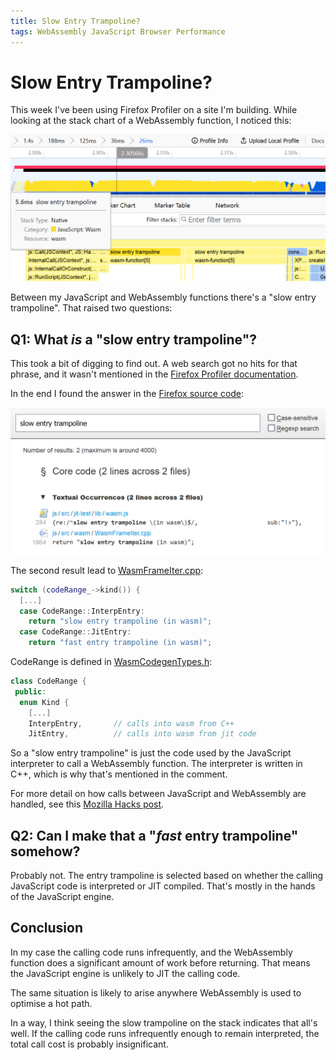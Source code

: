 ```yaml
---
title: Slow Entry Trampoline?
tags: WebAssembly JavaScript Browser Performance
---
```


# Slow Entry Trampoline?

<!-- page_excerpt -->
This week I've been using Firefox Profiler on a site I'm building. While looking at the stack chart of a
WebAssembly function, I noticed this<!-- endpage_excerpt -->:

[![Stack Chart showing a WebAssembly function called via "slow entry trampoline"][img-stack]][img-stack]

Between my JavaScript and WebAssembly functions there's a "slow entry trampoline". That raised two questions:


## Q1: What _is_ a "slow entry trampoline"?

This took a bit of digging to find out. A web search got no hits for that phrase, and it wasn't mentioned in the
[Firefox Profiler documentation][profiler-docs].

In the end I found the answer in the [Firefox source code][mozilla-src]:

[![Searchfox results page for the words "slow entry trampoline"][img-searchfox]][img-searchfox]

The second result lead to [WasmFrameIter.cpp][frameiter]:
```cpp
switch (codeRange_->kind()) {
  [...]
  case CodeRange::InterpEntry:
    return "slow entry trampoline (in wasm)";
  case CodeRange::JitEntry:
    return "fast entry trampoline (in wasm)";
```

CodeRange is defined in [WasmCodegenTypes.h][codegentypes]:
```cpp
class CodeRange {
 public:
  enum Kind {
    [...]
    InterpEntry,       // calls into wasm from C++
    JitEntry,          // calls into wasm from jit code
```

So a "slow entry trampoline" is just the code used by the JavaScript interpreter to call a WebAssembly function.
The interpreter is written in C++, which is why that's mentioned in the comment.

For more detail on how calls between JavaScript and WebAssembly are handled, see this
[Mozilla Hacks post][fast-calls].


## Q2: Can I make that a "_fast_ entry trampoline" somehow?

Probably not. The entry trampoline is selected based on whether the calling JavaScript code is interpreted or JIT
compiled. That's mostly in the hands of the JavaScript engine.


## Conclusion

In my case the calling code runs infrequently, and the WebAssembly function does a significant amount of work
before returning. That means the JavaScript engine is unlikely to JIT the calling code.

The same situation is likely to arise anywhere WebAssembly is used to optimise a hot path.

In a way, I think seeing the slow trampoline on the stack indicates that all's well. If the calling code runs
infrequently enough to remain interpreted, the total call cost is probably insignificant.



[img-stack]: /assets/images/blog/slow-entry-trampoline/profile.png "&quot;Slow Entry Trampoline&quot;"
[profiler-docs]: https://profiler.firefox.com/docs/#/
[mozilla-src]: https://searchfox.org/mozilla-central/source/
[img-searchfox]: /assets/images/blog/slow-entry-trampoline/searchfox.png "Searchfox Results"
[frameiter]: https://searchfox.org/mozilla-central/rev/54c9b4896fdc1e858cd4942f306d877f1f3d195e/js/src/wasm/WasmFrameIter.cpp#1857-1863
[codegentypes]: https://searchfox.org/mozilla-central/rev/54c9b4896fdc1e858cd4942f306d877f1f3d195e/js/src/wasm/WasmCodegenTypes.h#368-373
[fast-calls]: https://hacks.mozilla.org/2018/10/calls-between-javascript-and-webassembly-are-finally-fast-%F0%9F%8E%89/#optimizations
